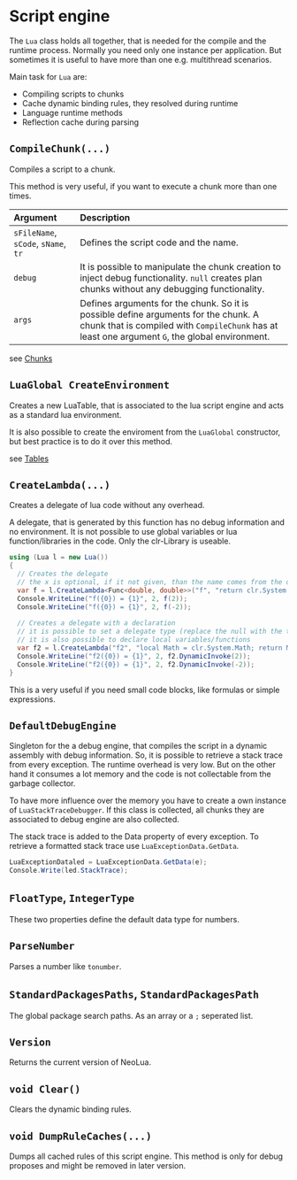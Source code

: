 # Script engine

The `Lua` class holds all together, that is needed for the compile and the runtime process. Normally you need only one instance per 
application. But sometimes it is useful to have more than one e.g. multithread scenarios.

Main task for `Lua` are:
* Compiling scripts to chunks
* Cache dynamic binding rules, they resolved during runtime
* Language runtime methods
* Reflection cache during parsing

## `CompileChunk(...)`

Compiles a script to a chunk.

This method is very useful, if you want to execute a chunk more than one times.

| Argument | Description |
|:---------|:------------|
| `sFileName`, `sCode`, `sName`, `tr` | Defines the script code and the name. |
| `debug` | It is possible to manipulate the chunk creation to inject debug functionality. `null` creates plan chunks without any debugging functionality. |
| `args`  | Defines arguments for the chunk. So it is possible define arguments for the chunk. A chunk that is compiled with `CompileChunk` has at least one argument `G`, the global environment. |

see [Chunks](04_03_chunk.md)

## `LuaGlobal CreateEnvironment`

Creates a new LuaTable, that is associated to the lua script engine and acts as a standard lua environment.

It is also possible to create the enviroment from the `LuaGlobal` constructor, but best practice is to do it over this method.

see [Tables](04_04_table.md)

## `CreateLambda(...)`

Creates a delegate of lua code without any overhead.

A delegate, that is generated by this function has no debug information and no environment. It is not possible to use global variables or lua function/libraries in the code. Only the clr-Library is useable.

```C#
using (Lua l = new Lua())
{
  // Creates the delegate
  // the x is optional, if it not given, than the name comes from the delegate-parameter
  var f = l.CreateLambda<Func<double, double>>("f", "return clr.System.Math:Abs(x) * 2", "x");
  Console.WriteLine("f({0}) = {1}", 2, f(2));
  Console.WriteLine("f({0}) = {1}", 2, f(-2));
  
  // Creates a delegate with a declaration
  // it is possible to set a delegate type (replace the null with the type)
  // it is also possible to declare local variables/functions 
  var f2 = l.CreateLambda("f2", "local Math = clr.System.Math; return Math:Abs(x) * 2;", null, typeof(double), new KeyValuePair<string, Type>("x", typeof(double)));
  Console.WriteLine("f2({0}) = {1}", 2, f2.DynamicInvoke(2));
  Console.WriteLine("f2({0}) = {1}", 2, f2.DynamicInvoke(-2));
}
```

This is a very useful if you need small code blocks, like formulas or simple expressions.

## `DefaultDebugEngine`

Singleton for the a debug engine, that compiles the script in a dynamic assembly with debug information. So, it is possible to retrieve a stack trace from every exception.
The runtime overhead is very low. But on the other hand it consumes a lot memory and the code is not collectable from the garbage collector.

To have more influence over the memory you have to create a own instance of `LuaStackTraceDebugger`. If this class is collected, all chunks they are associated to debug engine
are also collected.

The stack trace is added to the Data property of every exception. To retrieve a formatted stack trace use  `LuaExceptionData.GetData`.

```C#
LuaExceptionDataled = LuaExceptionData.GetData(e);
Console.Write(led.StackTrace); 
```

## `FloatType`, `IntegerType`

These two properties define the default data type for numbers.

## `ParseNumber`

Parses a number like `tonumber`.

## `StandardPackagesPaths`, `StandardPackagesPath`

The global package search paths. As an array or a `;` seperated list.

## `Version`

Returns the current version of NeoLua.

## `void Clear()`

Clears the dynamic binding rules.

## `void DumpRuleCaches(...)`

Dumps all cached rules of this script engine. This method is only for debug proposes and might be removed in later version.